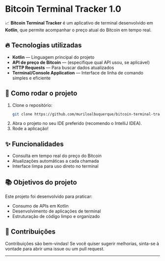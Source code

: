 # Bitcoin Terminal Tracker 1.0

📈 **Bitcoin Terminal Tracker** é um aplicativo de terminal desenvolvido em **Kotlin**, que permite acompanhar o preço atual do Bitcoin em tempo real.

## 🔥 Tecnologias utilizadas

- **Kotlin** — Linguagem principal do projeto
- **API de preço de Bitcoin** — (especifique qual API usou, se aplicável)
- **HTTP Requests** — Para buscar dados atualizados
- **Terminal/Console Application** — Interface de linha de comando simples e eficiente

## 🚀 Como rodar o projeto

1. Clone o repositório:
   ```bash
   git clone https://github.com/muriloalbuquerque/bitcoin-terminal-tracker-1.0.git
   ```
2. Abra o projeto no seu IDE preferido (recomendo o IntelliJ IDEA).
3. Rode a aplicação!

## ✨ Funcionalidades

- Consulta em tempo real do preço do Bitcoin
- Atualizações automáticas a cada chamada
- Interface limpa para uso direto no terminal

## 📚 Objetivos do projeto

Este projeto foi desenvolvido para praticar:
- Consumo de APIs em Kotlin
- Desenvolvimento de aplicações de terminal
- Estruturação de código limpo e organizado

## 🤝 Contribuições

Contribuições são bem-vindas! Se você quiser sugerir melhorias, sinta-se à vontade para abrir uma issue ou um pull request.

---

